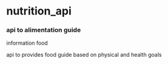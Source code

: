 # nutrition_api

### api to alimentation guide



information food



api to provides food guide based on physical and health goals
